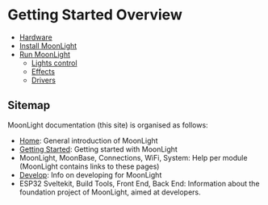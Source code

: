 # Getting Started Overview

* [Hardware](https://moonmodules.org/MoonLight/gettingstarted/hardware/)
* [Install MoonLight](https://moonmodules.org/MoonLight/gettingstarted/installation/)
* [Run MoonLight](https://moonmodules.org/MoonLight/moonlight/overview/)
    * [Lights control](https://moonmodules.org/MoonLight/moonbase/module/lightsControl/)
    * [Effects](https://moonmodules.org/MoonLight/moonbase/module/effects/)
    * [Drivers](https://moonmodules.org/MoonLight/moonbase/module/drivers/)

## Sitemap

MoonLight documentation (this site) is organised as follows:

* [Home](https://moonmodules.org/MoonLight/): General introduction of MoonLight
* [Getting Started](https://moonmodules.org/MoonLight/gettingstarted/overview): Getting started with MoonLight
* MoonLight, MoonBase, Connections, WiFi, System: Help per module (MoonLight contains links to these pages)
* [Develop](https://moonmodules.org/MoonLight/develop/overview/): Info on developing for MoonLight
* ESP32 Sveltekit, Build Tools, Front End, Back End: Information about the foundation project of MoonLight, aimed at developers.